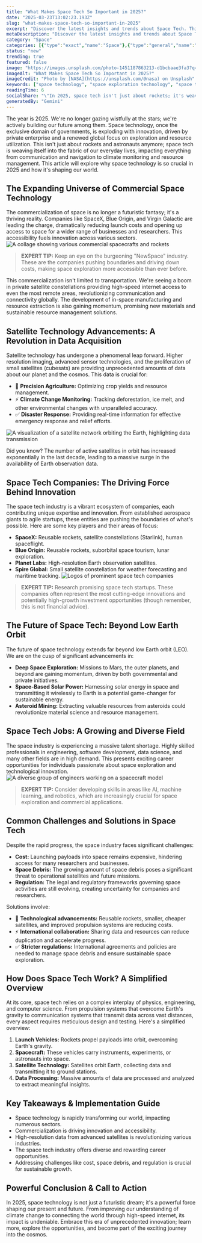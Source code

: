 ```yaml
---
title: "What Makes Space Tech So Important in 2025?"
date: "2025-03-23T13:02:23.193Z"
slug: "what-makes-space-tech-so-important-in-2025"
excerpt: "Discover the latest insights and trends about Space Tech. This comprehensive guide covers everything you need to know about Space Tech in 2025."
metaDescription: "Discover the latest insights and trends about Space Tech. This comprehensive guide covers everything you need to know about Space Tech in 2025."
category: "Space"
categories: [{"type":"exact","name":"Space"},{"type":"general","name":"Engineering"},{"type":"medium","name":"Robotics"},{"type":"specific","name":"Satellite Communication"},{"type":"niche","name":"Antenna Design"}]
status: "new"
trending: true
featured: false
image: "https://images.unsplash.com/photo-1451187863213-d1bcbaae3fa3?q=85&w=1200&fit=max&fm=webp&auto=compress"
imageAlt: "What Makes Space Tech So Important in 2025?"
imageCredit: "Photo by [NASA](https://unsplash.com/@nasa) on Unsplash"
keywords: ["space technology", "space exploration technology", "space tech companies", "future of space tech", "best space tech startups", "space tech investment opportunities", "commercial space technology", "satellite technology advancements", "space tech jobs", "how does space tech work"]
readingTime: 6
socialShare: "\"In 2025, space tech isn't just about rockets; it's weaving itself into the fabric of our daily lives, impacting everything from communication to climate monitoring – the future is up above!\""
generatedBy: "Gemini"
---
```




The year is 2025.  We're no longer gazing wistfully at the stars; we're actively building our future among them.  Space technology, once the exclusive domain of governments, is exploding with innovation, driven by private enterprise and a renewed global focus on exploration and resource utilization. This isn't just about rockets and astronauts anymore; space tech is weaving itself into the fabric of our everyday lives, impacting everything from communication and navigation to climate monitoring and resource management. This article will explore why space technology is so crucial in 2025 and how it's shaping our world.

## The Expanding Universe of Commercial Space Technology

The commercialization of space is no longer a futuristic fantasy; it's a thriving reality.  Companies like SpaceX, Blue Origin, and Virgin Galactic are leading the charge, dramatically reducing launch costs and opening up access to space for a wider range of businesses and researchers.  This accessibility fuels innovation across various sectors.  ![A collage showing various commercial spacecrafts and rockets](https://images.unsplash.com/photo-1651688731328-2dab772c51bc?q=85&w=1200&fit=max&fm=webp&auto=compress)

> **EXPERT TIP:**  Keep an eye on the burgeoning "NewSpace" industry. These are the companies pushing boundaries and driving down costs, making space exploration more accessible than ever before.

This commercialization isn't limited to transportation.  We're seeing a boom in private satellite constellations providing high-speed internet access to even the most remote areas, revolutionizing communication and connectivity globally.  The development of in-space manufacturing and resource extraction is also gaining momentum, promising new materials and sustainable resource management solutions.

## Satellite Technology Advancements:  A Revolution in Data Acquisition

Satellite technology has undergone a phenomenal leap forward.  Higher resolution imaging, advanced sensor technologies, and the proliferation of small satellites (cubesats) are providing unprecedented amounts of data about our planet and the cosmos. This data is crucial for:

* 🔑 **Precision Agriculture:** Optimizing crop yields and resource management.
* ⚡ **Climate Change Monitoring:** Tracking deforestation, ice melt, and other environmental changes with unparalleled accuracy.
* ✅ **Disaster Response:** Providing real-time information for effective emergency response and relief efforts.

![A visualization of a satellite network orbiting the Earth, highlighting data transmission](https://images.unsplash.com/photo-1526374965328-7f61d4dc18c5?q=85&w=1200&fit=max&fm=webp&auto=compress)

Did you know?  The number of active satellites in orbit has increased exponentially in the last decade, leading to a massive surge in the availability of Earth observation data.

## Space Tech Companies:  The Driving Force Behind Innovation

The space tech industry is a vibrant ecosystem of companies, each contributing unique expertise and innovation.  From established aerospace giants to agile startups, these entities are pushing the boundaries of what's possible.  Here are some key players and their areas of focus:

* **SpaceX:** Reusable rockets, satellite constellations (Starlink), human spaceflight.
* **Blue Origin:** Reusable rockets, suborbital space tourism, lunar exploration.
* **Planet Labs:** High-resolution Earth observation satellites.
* **Spire Global:** Small satellite constellation for weather forecasting and maritime tracking.
    ![Logos of prominent space tech companies](https://images.unsplash.com/photo-1483058712412-4245e9b90334?q=85&w=1200&fit=max&fm=webp&auto=compress)

> **EXPERT TIP:** Research promising space tech startups.  These companies often represent the most cutting-edge innovations and potentially high-growth investment opportunities (though remember, this is not financial advice).

## The Future of Space Tech:  Beyond Low Earth Orbit

The future of space technology extends far beyond low Earth orbit (LEO).  We are on the cusp of significant advancements in:

* **Deep Space Exploration:** Missions to Mars, the outer planets, and beyond are gaining momentum, driven by both governmental and private initiatives.
* **Space-Based Solar Power:**  Harnessing solar energy in space and transmitting it wirelessly to Earth is a potential game-changer for sustainable energy.
* **Asteroid Mining:** Extracting valuable resources from asteroids could revolutionize material science and resource management.

## Space Tech Jobs:  A Growing and Diverse Field

The space industry is experiencing a massive talent shortage.  Highly skilled professionals in engineering, software development, data science, and many other fields are in high demand.  This presents exciting career opportunities for individuals passionate about space exploration and technological innovation.  ![A diverse group of engineers working on a spacecraft model](https://images.unsplash.com/photo-1487017159836-4e23ece2e4cf?q=85&w=1200&fit=max&fm=webp&auto=compress)

> **EXPERT TIP:** Consider developing skills in areas like AI, machine learning, and robotics, which are increasingly crucial for space exploration and commercial applications.

## Common Challenges and Solutions in Space Tech

Despite the rapid progress, the space industry faces significant challenges:

* **Cost:** Launching payloads into space remains expensive, hindering access for many researchers and businesses.
* **Space Debris:** The growing amount of space debris poses a significant threat to operational satellites and future missions.
* **Regulation:** The legal and regulatory frameworks governing space activities are still evolving, creating uncertainty for companies and researchers.

Solutions involve:

* 🔑 **Technological advancements:**  Reusable rockets, smaller, cheaper satellites, and improved propulsion systems are reducing costs.
* ⚡ **International collaboration:**  Sharing data and resources can reduce duplication and accelerate progress.
* ✅ **Stricter regulations:**  International agreements and policies are needed to manage space debris and ensure sustainable space exploration.

## How Does Space Tech Work? A Simplified Overview

At its core, space tech relies on a complex interplay of physics, engineering, and computer science.  From propulsion systems that overcome Earth's gravity to communication systems that transmit data across vast distances, every aspect requires meticulous design and testing.  Here's a simplified overview:

1. **Launch Vehicles:** Rockets propel payloads into orbit, overcoming Earth's gravity.
2. **Spacecraft:**  These vehicles carry instruments, experiments, or astronauts into space.
3. **Satellite Technology:** Satellites orbit Earth, collecting data and transmitting it to ground stations.
4. **Data Processing:**  Massive amounts of data are processed and analyzed to extract meaningful insights.

## Key Takeaways & Implementation Guide

* Space technology is rapidly transforming our world, impacting numerous sectors.
* Commercialization is driving innovation and accessibility.
* High-resolution data from advanced satellites is revolutionizing various industries.
* The space tech industry offers diverse and rewarding career opportunities.
* Addressing challenges like cost, space debris, and regulation is crucial for sustainable growth.

## Powerful Conclusion & Call to Action

In 2025, space technology is not just a futuristic dream; it's a powerful force shaping our present and future.  From improving our understanding of climate change to connecting the world through high-speed internet, its impact is undeniable. Embrace this era of unprecedented innovation; learn more, explore the opportunities, and become part of the exciting journey into the cosmos.

